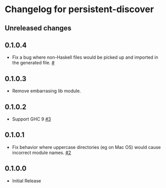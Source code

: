 # Changelog for persistent-discover

## Unreleased changes

## 0.1.0.4

- Fix a bug where non-Haskell files would be picked up and imported in the
  generated file. [#]()

## 0.1.0.3

- Remove embarrasing lib module.

## 0.1.0.2

- Support GHC 9 [#3](https://github.com/parsonsmatt/persistent-discover/pull/3)

## 0.1.0.1

- Fix behavior where uppercase directories (eg on Mac OS) would cause incorrect
  module names. [#2](https://github.com/parsonsmatt/persistent-discover/pull/2)

## 0.1.0.0

- Initial Release
